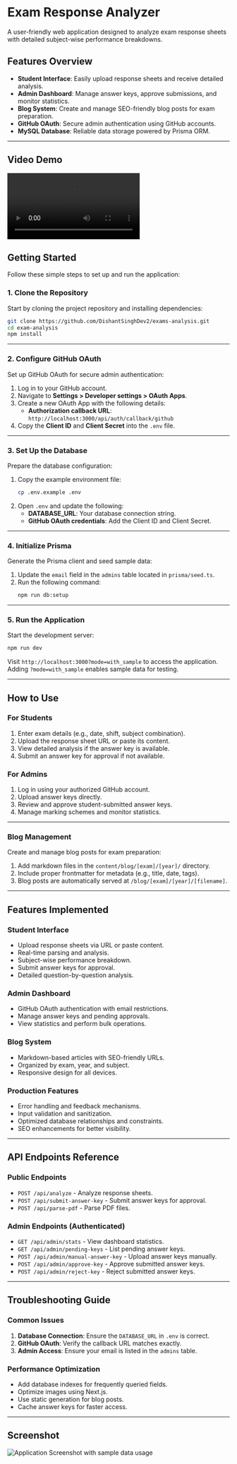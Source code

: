 # Exam Response Analyzer

A user-friendly web application designed to analyze exam response sheets with detailed subject-wise performance breakdowns.

## Features Overview

- **Student Interface**: Easily upload response sheets and receive detailed analysis.
- **Admin Dashboard**: Manage answer keys, approve submissions, and monitor statistics.
- **Blog System**: Create and manage SEO-friendly blog posts for exam preparation.
- **GitHub OAuth**: Secure admin authentication using GitHub accounts.
- **MySQL Database**: Reliable data storage powered by Prisma ORM.

---

## Video Demo
![Video](https://raw.githubusercontent.com/DishantSinghDev2/exams-analysis/refs/heads/main/Screen%20Recording%202025-06-26%20at%209.01.27%20PM%20(online-video-cutter.com).mp4)

## Getting Started

Follow these simple steps to set up and run the application:

### 1. Clone the Repository

Start by cloning the project repository and installing dependencies:

```bash
git clone https://github.com/DishantSinghDev2/exams-analysis.git
cd exam-analysis
npm install
```

---

### 2. Configure GitHub OAuth

Set up GitHub OAuth for secure admin authentication:

1. Log in to your GitHub account.
2. Navigate to **Settings > Developer settings > OAuth Apps**.
3. Create a new OAuth App with the following details:
    - **Authorization callback URL**: `http://localhost:3000/api/auth/callback/github`
4. Copy the **Client ID** and **Client Secret** into the `.env` file.

---

### 3. Set Up the Database

Prepare the database configuration:

1. Copy the example environment file:
    ```bash
    cp .env.example .env
    ```
2. Open `.env` and update the following:
    - **DATABASE_URL**: Your database connection string.
    - **GitHub OAuth credentials**: Add the Client ID and Client Secret.

---

### 4. Initialize Prisma

Generate the Prisma client and seed sample data:

1. Update the `email` field in the `admins` table located in `prisma/seed.ts`.
2. Run the following command:
    ```bash
    npm run db:setup
    ```

---

### 5. Run the Application

Start the development server:

```bash
npm run dev
```

Visit `http://localhost:3000?mode=with_sample` to access the application. Adding `?mode=with_sample` enables sample data for testing.

---

## How to Use

### For Students

1. Enter exam details (e.g., date, shift, subject combination).
2. Upload the response sheet URL or paste its content.
3. View detailed analysis if the answer key is available.
4. Submit an answer key for approval if not available.

### For Admins

1. Log in using your authorized GitHub account.
2. Upload answer keys directly.
3. Review and approve student-submitted answer keys.
4. Manage marking schemes and monitor statistics.

---

### Blog Management

Create and manage blog posts for exam preparation:

1. Add markdown files in the `content/blog/[exam]/[year]/` directory.
2. Include proper frontmatter for metadata (e.g., title, date, tags).
3. Blog posts are automatically served at `/blog/[exam]/[year]/[filename]`.

---

## Features Implemented

### Student Interface
- Upload response sheets via URL or paste content.
- Real-time parsing and analysis.
- Subject-wise performance breakdown.
- Submit answer keys for approval.
- Detailed question-by-question analysis.

### Admin Dashboard
- GitHub OAuth authentication with email restrictions.
- Manage answer keys and pending approvals.
- View statistics and perform bulk operations.

### Blog System
- Markdown-based articles with SEO-friendly URLs.
- Organized by exam, year, and subject.
- Responsive design for all devices.

### Production Features
- Error handling and feedback mechanisms.
- Input validation and sanitization.
- Optimized database relationships and constraints.
- SEO enhancements for better visibility.

---

## API Endpoints Reference

### Public Endpoints
- `POST /api/analyze` - Analyze response sheets.
- `POST /api/submit-answer-key` - Submit answer keys for approval.
- `POST /api/parse-pdf` - Parse PDF files.

### Admin Endpoints (Authenticated)
- `GET /api/admin/stats` - View dashboard statistics.
- `GET /api/admin/pending-keys` - List pending answer keys.
- `POST /api/admin/manual-answer-key` - Upload answer keys manually.
- `POST /api/admin/approve-key` - Approve submitted answer keys.
- `POST /api/admin/reject-key` - Reject submitted answer keys.

---

## Troubleshooting Guide

### Common Issues
1. **Database Connection**: Ensure the `DATABASE_URL` in `.env` is correct.
2. **GitHub OAuth**: Verify the callback URL matches exactly.
4. **Admin Access**: Ensure your email is listed in the `admins` table.

### Performance Optimization
- Add database indexes for frequently queried fields.
- Optimize images using Next.js.
- Use static generation for blog posts.
- Cache answer keys for faster access.

---

## Screenshot

![Application Screenshot with sample data usage](https://freeimghost.vercel.app/i/5hQxQZCk/Screenshot-2025-06-26-at-8-39-49-PM-png.png)


